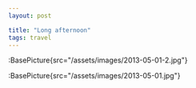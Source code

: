 ```yaml
---
layout: post

title: "Long afternoon"
tags: travel
---
```


:BasePicture{src="/assets/images/2013-05-01-2.jpg"}

:BasePicture{src="/assets/images/2013-05-01.jpg"}

<!--more-->
